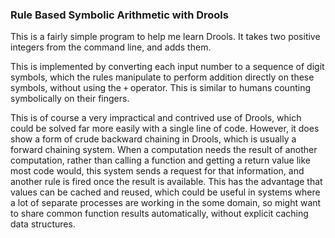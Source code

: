 ### Rule Based Symbolic Arithmetic with Drools

This is a fairly simple program to help me learn Drools.
It takes two positive integers from the command line, and adds them.

This is implemented by converting each input number to a sequence of digit symbols,
which the rules manipulate to perform addition directly on these symbols,
without using the `+` operator. This is similar to humans counting symbolically on their fingers.

This is of course a very impractical and contrived use of Drools,
which could be solved far more easily with a single line of code.
However, it does show a form of crude backward chaining in Drools, which is usually a forward chaining system.
When a computation needs the result of another computation, rather than calling a function
and getting a return value like most code would, this system sends a request for that information,
and another rule is fired once the result is available.
This has the advantage that values can be cached and reused, which could be useful in systems
where a lot of separate processes are working in the some domain, so might want to share common
function results automatically, without explicit caching data structures.